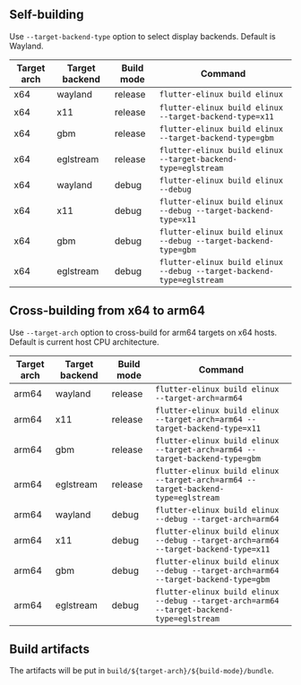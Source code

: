 ## Self-building
Use `--target-backend-type` option to select display backends. Default is Wayland.

|Target arch|Target backend|Build mode| Command |
| --------- | ------------ | -------- | ------- |
| x64       | wayland      | release  | `flutter-elinux build elinux` |
| x64       | x11          | release  | `flutter-elinux build elinux --target-backend-type=x11` |
| x64       | gbm          | release  | `flutter-elinux build elinux --target-backend-type=gbm` |
| x64       | eglstream    | release  | `flutter-elinux build elinux --target-backend-type=eglstream` |
| x64       | wayland      | debug    | `flutter-elinux build elinux --debug` |
| x64       | x11          | debug    | `flutter-elinux build elinux --debug --target-backend-type=x11` |
| x64       | gbm          | debug    | `flutter-elinux build elinux --debug --target-backend-type=gbm` |
| x64       | eglstream    | debug    | `flutter-elinux build elinux --debug --target-backend-type=eglstream` |

## Cross-building from x64 to arm64
Use `--target-arch` option to cross-build for arm64 targets on x64 hosts. Default is current host CPU architecture.

|Target arch|Target backend|Build mode| Command |
| --------- | ------------ | -------- | ------- |
| arm64     | wayland      | release  | `flutter-elinux build elinux --target-arch=arm64` |
| arm64     | x11          | release  | `flutter-elinux build elinux --target-arch=arm64 --target-backend-type=x11` |
| arm64     | gbm          | release  | `flutter-elinux build elinux --target-arch=arm64 --target-backend-type=gbm` |
| arm64     | eglstream    | release  | `flutter-elinux build elinux --target-arch=arm64 --target-backend-type=eglstream` |
| arm64     | wayland      | debug    | `flutter-elinux build elinux --debug --target-arch=arm64` |
| arm64     | x11          | debug    | `flutter-elinux build elinux --debug --target-arch=arm64 --target-backend-type=x11` |
| arm64     | gbm          | debug    | `flutter-elinux build elinux --debug --target-arch=arm64 --target-backend-type=gbm` |
| arm64     | eglstream    | debug    | `flutter-elinux build elinux --debug --target-arch=arm64 --target-backend-type=eglstream` |

## Build artifacts
The artifacts will be put in `build/${target-arch}/${build-mode}/bundle`.